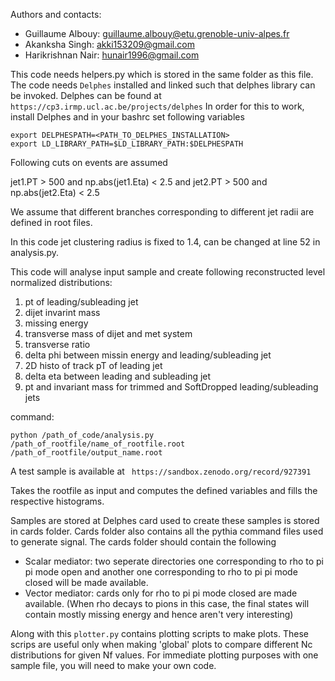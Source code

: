 Authors and contacts:

* Guillaume Albouy: guillaume.albouy@etu.grenoble-univ-alpes.fr
* Akanksha Singh: akki153209@gmail.com
* Harikrishnan Nair: hunair1996@gmail.com

This code needs helpers.py which is stored in the same folder as this file. 
The code needs ```Delphes``` installed and linked such that delphes library can be invoked. 
Delphes can be found at
``` https://cp3.irmp.ucl.ac.be/projects/delphes```
In order for this to work, install Delphes and in your bashrc set following variables
```
export DELPHESPATH=<PATH_TO_DELPHES_INSTALLATION>
export LD_LIBRARY_PATH=$LD_LIBRARY_PATH:$DELPHESPATH
```
Following cuts on events are assumed

jet1.PT > 500 and np.abs(jet1.Eta) < 2.5 and jet2.PT > 500 and np.abs(jet2.Eta) < 2.5

We assume that different branches corresponding to different jet radii are defined in root files.

In this code jet clustering radius is fixed to 1.4, can be changed at line 52 in analysis.py.

This code will analyse input sample and create following reconstructed level normalized distributions:
1) pt of leading/subleading jet
2) dijet invarint mass
3) missing energy
4) transverse mass of dijet and met system
5) transverse ratio
6) delta phi between missin energy and leading/subleading jet
7) 2D histo of track pT of leading jet
8) delta eta between leading and subleading jet
9) pt and invariant mass for trimmed and SoftDropped leading/subleading jets

command: 
```
python /path_of_code/analysis.py /path_of_rootfile/name_of_rootfile.root /path_of_rootfile/output_name.root
```

A test sample is available at
``` https://sandbox.zenodo.org/record/927391```

Takes the rootfile as input and computes the defined variables and fills the respective histograms.

Samples are stored at <Insert path>
Delphes card used to create these samples is stored in cards folder.
Cards folder also contains all the pythia command files used to generate signal.
The cards folder should contain the following
  * Scalar mediator: two seperate directories one corresponding to rho to pi pi mode open and another one corresponding to rho to pi pi mode closed will be made available.
  * Vector mediator: cards only for rho to pi pi mode closed are made available. (When rho decays to pions in this case, the final states will contain mostly missing energy and hence aren't very interesting)
  
Along with this ```plotter.py``` contains plotting scripts to make plots. These scrips are useful only when making 'global' plots to compare different Nc distributions for given Nf values. For immediate plotting purposes with one sample file, you will need to make your own code. 
